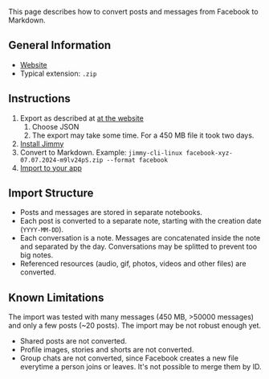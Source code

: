 This page describes how to convert posts and messages from Facebook to Markdown.

## General Information

- [Website](https://www.facebook.com/)
- Typical extension: `.zip`

## Instructions

1. Export as described at [at the website](https://www.facebook.com/help/212802592074644/)
    1. Choose JSON
    2. The export may take some time. For a 450 MB file it took two days.
2. [Install Jimmy](../index.md#installation)
3. Convert to Markdown. Example: `jimmy-cli-linux facebook-xyz-07.07.2024-m9lv24pS.zip --format facebook`
4. [Import to your app](../import_instructions.md)

## Import Structure

- Posts and messages are stored in separate notebooks.
- Each post is converted to a separate note, starting with the creation date (`YYYY-MM-DD`).
- Each conversation is a note. Messages are concatenated inside the note and separated by the day. Conversations may be splitted to prevent too big notes.
- Referenced resources (audio, gif, photos, videos and other files) are converted.

## Known Limitations

The import was tested with many messages (450 MB, >50000 messages) and only a few posts (~20 posts). The import may be not robust enough yet.

- Shared posts are not converted.
- Profile images, stories and shorts are not converted.
- Group chats are not converted, since Facebook creates a new file everytime a person joins or leaves. It's not possible to merge them by ID.

